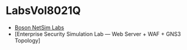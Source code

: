 # LabsVol8021Q
* [Boson NetSim Labs](https://github.com/nickbruggen90/Boson-Network-Labs)
* [Enterprise Security Simulation Lab — Web Server + WAF + GNS3 Topology]
